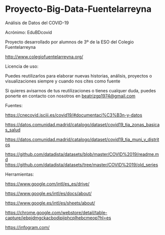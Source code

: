 # Proyecto-Big-Data-Fuentelarreyna
Análisis de Datos del COVID-19

Acrónimo: EduBDcovid

Proyecto desarrollado por alumnos de 3º de la ESO del Colegio Fuentelarreyna 

http://www.colegiofuentelarreyna.org/

Licencia de uso:

Puedes reutilizarlos para elaborar nuevas historias, análisis, proyectos o visualizaciones siempre y cuando nos cites como fuente

Si quieres avisarnos de tus reutilizaciones o tienes cualquer duda, puedes ponerte en contacto con nosotros en beatrizgp1974@gmail.com

Fuentes:

https://cnecovid.isciii.es/covid19/#documentaci%C3%B3n-y-datos

https://datos.comunidad.madrid/catalogo/dataset/covid19_tia_zonas_basicas_salud

https://datos.comunidad.madrid/catalogo/dataset/covid19_tia_muni_y_distritos

https://github.com/datadista/datasets/blob/master/COVID%2019/readme.md
https://github.com/datadista/datasets/tree/master/COVID%2019/old_series

Herramientas:

https://www.google.com/intl/es_es/drive/

https://www.google.es/intl/es/docs/about/

https://www.google.es/intl/es/sheets/about/

https://chrome.google.com/webstore/detail/table-capture/iebpjdmgckacbodjpijphcplhebcmeop?hl=es

https://infogram.com/


